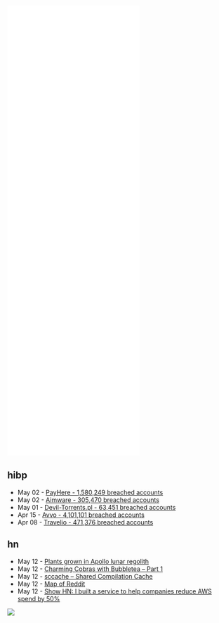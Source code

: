![Metrics](https://raw.githubusercontent.com/phixion/phixion/master/metrics.svg)

## hibp

<!--
for https://github.com/phixion/phixion/blob/main/.github/workflows/feeds.yml
-->
<!--START_SECTION:haveibeenpwnd-->
- May 02 - [PayHere - 1,580,249 breached accounts](https://haveibeenpwned.com/PwnedWebsites#PayHere)
- May 02 - [Aimware - 305,470 breached accounts](https://haveibeenpwned.com/PwnedWebsites#Aimware)
- May 01 - [Devil-Torrents.pl - 63,451 breached accounts](https://haveibeenpwned.com/PwnedWebsites#DevilTorrents)
- Apr 15 - [Avvo - 4,101,101 breached accounts](https://haveibeenpwned.com/PwnedWebsites#Avvo)
- Apr 08 - [Travelio - 471,376 breached accounts](https://haveibeenpwned.com/PwnedWebsites#Travelio)
<!--END_SECTION:haveibeenpwnd-->

## hn

<!--
for https://github.com/phixion/phixion/blob/main/.github/workflows/feeds.yml
-->
<!--START_SECTION:hn-->
- May 12 - [Plants grown in Apollo lunar regolith](https://www.nature.com/articles/s42003-022-03334-8)
- May 12 - [Charming Cobras with Bubbletea – Part 1](https://elewis.dev/charming-cobras-with-bubbletea-part-1)
- May 12 - [sccache – Shared Compilation Cache](https://github.com/mozilla/sccache)
- May 12 - [Map of Reddit](https://anvaka.github.io/map-of-reddit/)
- May 12 - [Show HN: I built a service to help companies reduce AWS spend by 50%](https://news.ycombinator.com/item?id=31357221)
<!--END_SECTION:hn-->

<!--
for https://yhype.me
-->
![](https://hit.yhype.me/github/profile?user_id=13013670)
